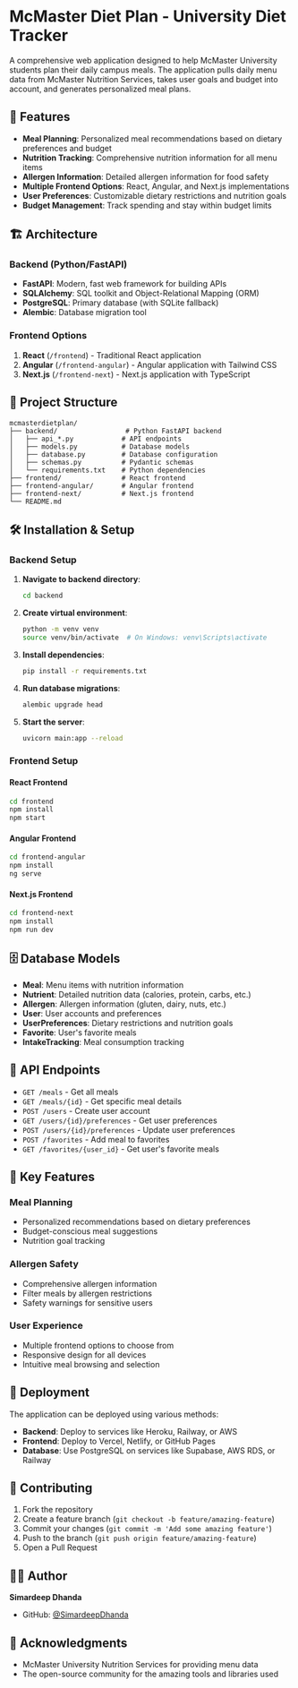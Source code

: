 # McMaster Diet Plan - University Diet Tracker

A comprehensive web application designed to help McMaster University students plan their daily campus meals. The application pulls daily menu data from McMaster Nutrition Services, takes user goals and budget into account, and generates personalized meal plans.

## 🚀 Features

- **Meal Planning**: Personalized meal recommendations based on dietary preferences and budget
- **Nutrition Tracking**: Comprehensive nutrition information for all menu items
- **Allergen Information**: Detailed allergen information for food safety
- **Multiple Frontend Options**: React, Angular, and Next.js implementations
- **User Preferences**: Customizable dietary restrictions and nutrition goals
- **Budget Management**: Track spending and stay within budget limits

## 🏗️ Architecture

### Backend (Python/FastAPI)
- **FastAPI**: Modern, fast web framework for building APIs
- **SQLAlchemy**: SQL toolkit and Object-Relational Mapping (ORM)
- **PostgreSQL**: Primary database (with SQLite fallback)
- **Alembic**: Database migration tool

### Frontend Options
1. **React** (`/frontend`) - Traditional React application
2. **Angular** (`/frontend-angular`) - Angular application with Tailwind CSS
3. **Next.js** (`/frontend-next`) - Next.js application with TypeScript

## 📁 Project Structure

```
mcmasterdietplan/
├── backend/                 # Python FastAPI backend
│   ├── api_*.py            # API endpoints
│   ├── models.py           # Database models
│   ├── database.py         # Database configuration
│   ├── schemas.py          # Pydantic schemas
│   └── requirements.txt    # Python dependencies
├── frontend/               # React frontend
├── frontend-angular/       # Angular frontend
├── frontend-next/          # Next.js frontend
└── README.md
```

## 🛠️ Installation & Setup

### Backend Setup

1. **Navigate to backend directory**:
   ```bash
   cd backend
   ```

2. **Create virtual environment**:
   ```bash
   python -m venv venv
   source venv/bin/activate  # On Windows: venv\Scripts\activate
   ```

3. **Install dependencies**:
   ```bash
   pip install -r requirements.txt
   ```

4. **Run database migrations**:
   ```bash
   alembic upgrade head
   ```

5. **Start the server**:
   ```bash
   uvicorn main:app --reload
   ```

### Frontend Setup

#### React Frontend
```bash
cd frontend
npm install
npm start
```

#### Angular Frontend
```bash
cd frontend-angular
npm install
ng serve
```

#### Next.js Frontend
```bash
cd frontend-next
npm install
npm run dev
```

## 🗄️ Database Models

- **Meal**: Menu items with nutrition information
- **Nutrient**: Detailed nutrition data (calories, protein, carbs, etc.)
- **Allergen**: Allergen information (gluten, dairy, nuts, etc.)
- **User**: User accounts and preferences
- **UserPreferences**: Dietary restrictions and nutrition goals
- **Favorite**: User's favorite meals
- **IntakeTracking**: Meal consumption tracking

## 🔧 API Endpoints

- `GET /meals` - Get all meals
- `GET /meals/{id}` - Get specific meal details
- `POST /users` - Create user account
- `GET /users/{id}/preferences` - Get user preferences
- `POST /users/{id}/preferences` - Update user preferences
- `POST /favorites` - Add meal to favorites
- `GET /favorites/{user_id}` - Get user's favorite meals

## 🎯 Key Features

### Meal Planning
- Personalized recommendations based on dietary preferences
- Budget-conscious meal suggestions
- Nutrition goal tracking

### Allergen Safety
- Comprehensive allergen information
- Filter meals by allergen restrictions
- Safety warnings for sensitive users

### User Experience
- Multiple frontend options to choose from
- Responsive design for all devices
- Intuitive meal browsing and selection

## 🚀 Deployment

The application can be deployed using various methods:

- **Backend**: Deploy to services like Heroku, Railway, or AWS
- **Frontend**: Deploy to Vercel, Netlify, or GitHub Pages
- **Database**: Use PostgreSQL on services like Supabase, AWS RDS, or Railway

## 🤝 Contributing

1. Fork the repository
2. Create a feature branch (`git checkout -b feature/amazing-feature`)
3. Commit your changes (`git commit -m 'Add some amazing feature'`)
4. Push to the branch (`git push origin feature/amazing-feature`)
5. Open a Pull Request


## 👨‍💻 Author

**Simardeep Dhanda**
- GitHub: [@SimardeepDhanda](https://github.com/SimardeepDhanda)

## 🙏 Acknowledgments

- McMaster University Nutrition Services for providing menu data
- The open-source community for the amazing tools and libraries used
